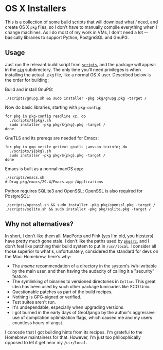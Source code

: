 # OS X Installers

This is a collection of some build scripts that will download what *I* need, and create OS X `pkg` files, so I don't have to manually compile everything when I change machines.  As I do most of my work in VMs, I don't need a lot -- basically libraries to support Python, PostgreSQL and GnuPG.

## Usage

Just run the relevant build script from [`scripts`](./scripts), and the package will appear in the [`pkg`](./pkg) subdirectory.  The only time you'll need privileges is when installing the actual `.pkg` file, like a normal OS X user.  Described below is the order for building:

Build and install GnuPG:

```
./scripts/gnupg.sh && sudo installer -pkg pkg/gnupg.pkg -target /
```

Now do basic libraries, starting with `pkg-config`:

```
for pkg in pkg-config readline xz; do
  ./scripts/${pkg}.sh
  sudo installer -pkg pkg/${pkg}.pkg -target /
done
```

GnuTLS and its prereqs are needed for Emacs:

```
for pkg in gmp nettle gettext gnutls jansson texinfo; do
  ./scripts/${pkg}.sh
  sudo installer -pkg pkg/${pkg}.pkg -target /
done
```

Emacs is built as a normal macOS app:

```
./scripts/emacs.sh
# Drag pkg/emacs/29.4/Emacs.app /Applications
```

Python requires SQLite3 and OpenSSL; OpenSSL is also required for PostgreSQL:

```
./scripts/openssl.sh && sudo installer -pkg pkg/openssl.pkg -target /
./scripts/sqlite.sh && sudo installer -pkg pkg/sqlite.pkg -target /
```

## Why not alternatives?

In short, I don't like them all.  MacPorts and Fink (yes I'm old, you hipsters) have pretty much gone stale.  I don't like the paths used by [`pkgsrc`](https://pkgsrc.joyent.com/), and I don't feel like patching their build system to put in `/usr/local`.  I consider all those superior to what's, unfortunately, considered the standard for devs on the Mac: Homebrew, here's why:

* The *insane* recommendation of a directory in the system's `PATH` writable by the main user, and then having the audacity of calling it a "security" feature.
* The symlinking of binaries to versioned directories in `Cellar`.  This great idea has been used by such other package luminaries like SCO Unix.
* Questionable patches as part of the build recipes.
* Nothing is GPG-signed or verified.
* Test suites aren't run.
* It's undependable, especially when upgrading versions.
* I got burned in the early days of GeoDjango by the author's aggressive use of compilation optimization flags, which caused me and my users countless hours of angst.

I concede that I got building hints from its recipes.  I'm grateful to the Homebrew maintainers for that.  However, I'm just too philosphically opposed to let it get near my `/usr/local`.

